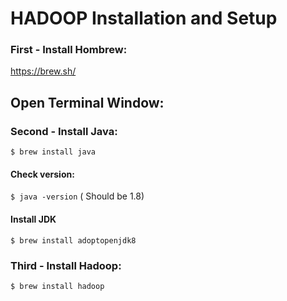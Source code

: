 # HADOOP Installation and Setup

### First - Install Hombrew:
https://brew.sh/

## Open Terminal Window:

### Second - Install Java:

`$ brew install java`

#### Check version: 

`$ java -version` 
( Should be 1.8)

#### Install JDK

`$ brew install adoptopenjdk8`

### Third - Install Hadoop:

`$ brew install hadoop`
